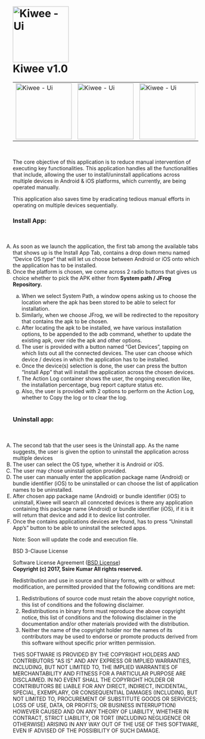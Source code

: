 <img src="https://user-images.githubusercontent.com/10174519/67888016-602e4780-fb72-11e9-8ac9-188bf25c3c8d.png" alt="Kiwee - Ui" style="width:150px;height:150px;" width="85px" height="100px"></br> Kiwee v1.0
====

<table style="width:100%">
 <tr>
    <td><img src="https://cloud.githubusercontent.com/assets/10174519/23055566/8caa62a4-f50c-11e6-9601-91ce3ef0c898.png" alt="Kiwee - Ui" style="width:150px;height:150px;" width="280px" height="350px"></td>
    <td><img src="https://cloud.githubusercontent.com/assets/10174519/23056026/3026f710-f50f-11e6-9d9e-e1f23a6e7979.png" alt="Kiwee - Ui" style="width:150px;height:150px;" width="280px" height="350px"></td>
    <td><img src="https://cloud.githubusercontent.com/assets/10174519/23178277/d0334816-f88f-11e6-885a-a5e0931fce12.png" alt="Kiwee - Ui" style="width:150px;height:150px;" width="280px" height="350px"></td>
  </tr>
</table>



</br>



The core objective of this application is to reduce manual intervention of executing key functionalities. This application handles all the functionalities that include, allowing the user to install/uninstall applications across multiple devices in Android & iOS platforms, which currently, are being operated manually.

This application also saves time by eradicating tedious manual efforts in operating on multiple devices sequentially.

<h3><b>Install App:</b></h3></br>
<ol type="A" style="display: inline;">
  <li>As soon as we launch the application, the first tab among the available tabs that shows up is the Install App Tab, contains a drop down menu named “Device OS type” that will let us choose between Android or iOS onto which the application has to be installed.</li>
  <li>Once the platform is chosen, we come across 2 radio buttons that gives us choice whether to pick the APK either from <b>System path / JFrog Repository.</b></li>
  <ol type="a">
     <li>When we select System Path, a window opens asking us to choose the location where the apk has been stored to be able to select for installation.</li>
     <li>Similarly, when we choose JFrog, we will be redirected to the repository that contains the apk to be chosen.</li>
     <li>After locating the apk to be installed, we have various installation options, to be appended to the adb command, whether to update the existing apk, over ride the apk and other options.
</li>
     <li>The user is provided with a button named “Get Devices”, tapping on which lists out all the connected devices. The user can choose which device / devices in which the application has to be installed.</li>
     <li>Once the device(s) selection is done, the user can press the button “Install App” that will install the application across the chosen devices.</li>
     <li>The Action Log container shows the user, the ongoing execution like, the installation percentage, bug report capture status etc.</li>
     <li>Also, the user is provided with 2 options to perform on the Action Log, whether to Copy the log or to clear the log.</li>
</ol>  
</ol></br>

<h3><b>Uninstall app:</b></h3></br>
     <ol type="A" style="display: inline;">
  <li>The second tab that the user sees is the Uninstall app. As the name suggests, the user is given the option to uninstall the application across multiple devices
</li>
  <li>The user can select the OS type, whether it is Android or iOS.</li>
  <li>The user may chose uninstall option provided.</li>
  <li>The user can manually enter the application package name (Android) or bundle identifier (iOS) to be uninstalled or can choose the list of application names to be uninstalled.</li>
  <li>After chosen app package name (Android) or bundle identifier (iOS) to uninstall, Kiwee will search all connceted devices is there any application containing this package name (Android) or bundle identifier (iOS), if it is it will return that device and add it to device list controller.</li>
  <li>Once the contains applications devices are found, has to press “Uninstall App’s” button to be able to uninstall the selected apps.</li>    
</ol>  
   



















Note: Soon will update the code and execution file.


























BSD 3-Clause License

Software License Agreement (<a href="https://opensource.org/licenses/BSD-2-Clause">BSD License</a>)</br>
<b>Copyright (c) 2017, Ssire Kumar
All rights reserved.</b>

Redistribution and use in source and binary forms, with or without modification, are permitted provided that the following conditions are met:

1. Redistributions of source code must retain the above copyright notice, this list of conditions and the following disclaimer.
2. Redistributions in binary form must reproduce the above copyright notice, this list of conditions and the following disclaimer in the documentation and/or other materials provided with the distribution.
3. Neither the name of the copyright holder nor the names of its contributors may be used to endorse or promote products derived from this software without specific prior written permission.

THIS SOFTWARE IS PROVIDED BY THE COPYRIGHT HOLDERS AND CONTRIBUTORS "AS IS" AND ANY EXPRESS OR IMPLIED WARRANTIES, INCLUDING, BUT NOT LIMITED TO, THE IMPLIED WARRANTIES OF MERCHANTABILITY AND FITNESS FOR A PARTICULAR PURPOSE ARE DISCLAIMED. IN NO EVENT SHALL THE COPYRIGHT HOLDER OR CONTRIBUTORS BE LIABLE FOR ANY DIRECT, INDIRECT, INCIDENTAL, SPECIAL, EXEMPLARY, OR CONSEQUENTIAL DAMAGES (INCLUDING, BUT NOT LIMITED TO, PROCUREMENT OF SUBSTITUTE GOODS OR SERVICES; LOSS OF USE, DATA, OR PROFITS; OR BUSINESS INTERRUPTION) HOWEVER CAUSED AND ON ANY THEORY OF LIABILITY, WHETHER IN CONTRACT, STRICT LIABILITY, OR TORT (INCLUDING NEGLIGENCE OR OTHERWISE) ARISING IN ANY WAY OUT OF THE USE OF THIS SOFTWARE, EVEN IF ADVISED OF THE POSSIBILITY OF SUCH DAMAGE.
